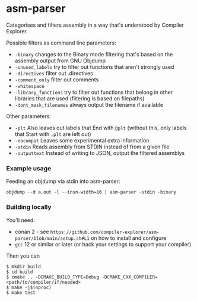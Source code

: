 # asm-parser

Categorises and filters assembly in a way that's understood by Compiler Explorer.

Possible filters as command line parameters:

* `-binary` changes to the Binary mode filtering that's based on the assembly output from GNU Objdump
* `-unused_labels` try to filter out functions that aren't strongly used
* `-directives` filter out .directives
* `-comment_only` filter out comments
* `-whitespace`
* `-library_functions` try to filter out functions that belong in other libraries that are used (filtering is based on filepaths)
* `-dont_mask_filenames` always output the filename if available

Other parameters:

* `-plt` Also leaves out labels that End with `@plt` (without this, only labels that Start with `.plt` are left out)
* `-nocompat` Leaves some experimental extra information
* `-stdin` Reads assembly from STDIN instead of from a given file
* `-outputtext` Instead of writing to JSON, output the filtered assemblys


### Example usage

Feeding an objdump via stdin into asm-parser:

`objdump --d a.out -l --insn-width=16 | asm-parser -stdin -binary`

### Building locally

You'll need:
- conan 2 - see `https://github.com/compiler-explorer/asm-parser/blob/main/setup.sh#L1` on how to install and configure
- `gcc` 12 or similar or later (or hack your settings to support your compiler)

Then you can
```
$ mkdir build
$ cd build
$ cmake .. -DCMAKE_BUILD_TYPE=Debug -DCMAKE_CXX_COMPILER=<path/to/compiler/if/needed>
$ make -j$(nproc)
$ make test
```

